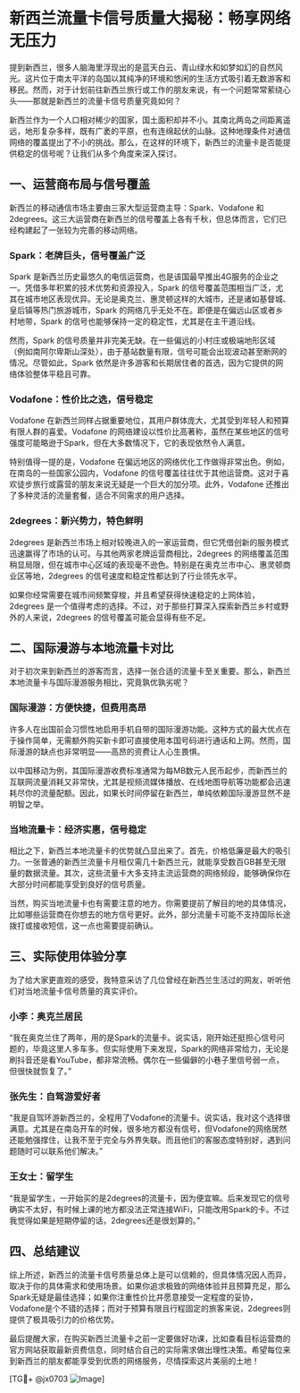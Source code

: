 # 新西兰流量卡信号质量大揭秘：畅享网络无压力

提到新西兰，很多人脑海里浮现出的是蓝天白云、青山绿水和如梦如幻的自然风光。这片位于南太平洋的岛国以其纯净的环境和悠闲的生活方式吸引着无数游客和移民。然而，对于计划前往新西兰旅行或工作的朋友来说，有一个问题常常萦绕心头——那就是新西兰的流量卡信号质量究竟如何？

新西兰作为一个人口相对稀少的国家，国土面积却并不小。其南北两岛之间距离遥远，地形复杂多样，既有广袤的平原，也有连绵起伏的山脉。这种地理条件对通信网络的覆盖提出了不小的挑战。那么，在这样的环境下，新西兰的流量卡是否能提供稳定的信号呢？让我们从多个角度来深入探讨。

## 一、运营商布局与信号覆盖

新西兰的移动通信市场主要由三家大型运营商主导：Spark、Vodafone 和 2degrees。这三大运营商在新西兰的信号覆盖上各有千秋，但总体而言，它们已经构建起了一张较为完善的移动网络。

### Spark：老牌巨头，信号覆盖广泛

Spark 是新西兰历史最悠久的电信运营商，也是该国最早推出4G服务的企业之一。凭借多年积累的技术优势和资源投入，Spark 的信号覆盖范围相当广泛，尤其在城市地区表现优异。无论是奥克兰、惠灵顿这样的大城市，还是诸如基督城、皇后镇等热门旅游城市，Spark 的网络几乎无处不在。即便是在偏远山区或者乡村地带，Spark 的信号也能够保持一定的稳定性，尤其是在主干道沿线。

然而，Spark 的信号质量并非完美无缺。在一些偏远的小村庄或极端地形区域（例如南阿尔卑斯山深处），由于基站数量有限，信号可能会出现波动甚至断网的情况。尽管如此，Spark 依然是许多游客和长期居住者的首选，因为它提供的网络体验整体平稳且可靠。

### Vodafone：性价比之选，信号稳定

Vodafone 在新西兰同样占据重要地位，其用户群体庞大，尤其受到年轻人和预算有限人群的喜爱。Vodafone 的网络建设以性价比高著称，虽然在某些地区的信号强度可能略逊于Spark，但在大多数情况下，它的表现依然令人满意。

特别值得一提的是，Vodafone 在偏远地区的网络优化工作做得非常出色。例如，在南岛的一些国家公园内，Vodafone 的信号覆盖往往优于其他运营商。这对于喜欢徒步旅行或露营的朋友来说无疑是一个巨大的加分项。此外，Vodafone 还推出了多种灵活的流量套餐，适合不同需求的用户选择。

### 2degrees：新兴势力，特色鲜明

2degrees 是新西兰市场上相对较晚进入的一家运营商，但它凭借创新的服务模式迅速赢得了市场的认可。与其他两家老牌运营商相比，2degrees 的网络覆盖范围稍显局限，但在城市中心区域的表现毫不逊色。特别是在奥克兰市中心、惠灵顿商业区等地，2degrees 的信号速度和稳定性都达到了行业领先水平。

如果你经常需要在城市间频繁穿梭，并且希望获得快速稳定的上网体验，2degrees 是一个值得考虑的选择。不过，对于那些打算深入探索新西兰乡村或野外的人来说，2degrees 的信号覆盖可能会显得有些不足。

## 二、国际漫游与本地流量卡对比

对于初次来到新西兰的游客而言，选择一张合适的流量卡至关重要。那么，新西兰本地流量卡与国际漫游服务相比，究竟孰优孰劣呢？

### 国际漫游：方便快捷，但费用高昂

许多人在出国前会习惯性地启用手机自带的国际漫游功能。这种方式的最大优点在于操作简单，无需额外购买新卡即可直接使用本国号码进行通话和上网。然而，国际漫游的缺点也非常明显——高昂的资费让人心生畏惧。

以中国移动为例，其国际漫游收费标准通常为每MB数元人民币起步，而新西兰的互联网流量消耗又非常快，尤其是视频流媒体播放、在线地图导航等功能都会迅速耗尽你的流量配额。因此，如果长时间停留在新西兰，单纯依赖国际漫游显然不是明智之举。

### 当地流量卡：经济实惠，信号稳定

相比之下，新西兰本地流量卡的优势就凸显出来了。首先，价格低廉是最大的吸引力。一张普通的新西兰流量卡月租仅需几十新西兰元，就能享受数百GB甚至无限量的数据流量。其次，这些流量卡大多支持主流运营商的网络频段，能够确保你在大部分时间都能享受到良好的信号质量。

当然，购买当地流量卡也有需要注意的地方。你需要提前了解目的地的具体情况，比如哪些运营商在你想去的地方信号更好。此外，部分流量卡可能不支持国际长途拨打或接收短信，这一点也需要提前确认。

## 三、实际使用体验分享

为了给大家更直观的感受，我特意采访了几位曾经在新西兰生活过的网友，听听他们对当地流量卡信号质量的真实评价。

### 小李：奥克兰居民
“我在奥克兰住了两年，用的是Spark的流量卡。说实话，刚开始还挺担心信号问题的，毕竟这里人多车多。但实际使用下来发现，Spark的网络非常给力，无论是刷抖音还是看YouTube，都非常流畅。偶尔在一些偏僻的小巷子里信号弱一点，但很快就恢复了。”

### 张先生：自驾游爱好者
“我是自驾环游新西兰的，全程用了Vodafone的流量卡。说实话，我对这个选择很满意。尤其是在南岛开车的时候，很多地方都没有信号，但Vodafone的网络居然还能勉强撑住，让我不至于完全与外界失联。而且他们的客服态度特别好，遇到问题随时可以联系他们解决。”

### 王女士：留学生
“我是留学生，一开始买的是2degrees的流量卡，因为便宜嘛。后来发现它的信号确实不太好，有时候上课的地方都没法正常连接WiFi，只能改用Spark的卡。不过我觉得如果是短期停留的话，2degrees还是很划算的。”

## 四、总结建议

综上所述，新西兰的流量卡信号质量总体上是可以信赖的，但具体情况因人而异，取决于你的具体需求和使用场景。如果你追求极致的网络体验并且预算充足，那么Spark无疑是最佳选择；如果你注重性价比并愿意接受一定程度的妥协，Vodafone是个不错的选择；而对于预算有限且行程固定的旅客来说，2degrees则提供了极具吸引力的价格优势。

最后提醒大家，在购买新西兰流量卡之前一定要做好功课，比如查看目标运营商的官方网站获取最新资费信息，同时结合自己的实际需求做出理性决策。希望每位来到新西兰的朋友都能享受到优质的网络服务，尽情探索这片美丽的土地！

[TG💪+ @jx0703 ![Image](https://github.com/user-attachments/assets/dbca1d08-cadb-493c-b0ec-ad6f7a83f270)]